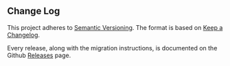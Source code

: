 ## Change Log

This project adheres to [Semantic Versioning](http://semver.org/).
The format is based on [Keep a Changelog](https://keepachangelog.com/en/1.0.0/).

Every release, along with the migration instructions, is documented on the Github [Releases](https://github.com/shortlink-org/shortlink/releases) page.
